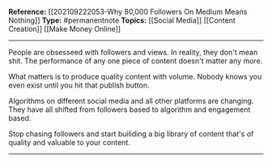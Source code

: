 
**Reference:** [[202109222053-Why 80,000 Followers On Medium Means Nothing]]
**Type:** #permanentnote 
**Topics:** [[Social Media]] [[Content Creation]] [[Make Money Online]]

----
People are obsesseed with followers and views. In reality, they don't mean shit. The performance of any one piece of content doesn't matter any more.

What matters is to produce quality content with volume. Nobody knows you even exist until you hit that publish button. 

Algorithms on different social media and all other platforms are changing. They have all shifted from followers based to algorithm and engagement based.

Stop chasing followers and start builiding a big library of content that's of quality and valuable to your content. 



----


